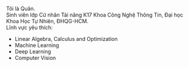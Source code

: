 <!---
layout: page
title: About me
-->


<!---
subtitle: Why you'd want to go on a date with me
-->

<!---
My name is Inigo Montoya. I have the following qualities:
- I rock a great mustache
- I'm extremely loyal to my family
What else do you need?
 my history
To be honest, I'm having some trouble remembering right now, so why don't you just watch [my movie](https://en.wikipedia.org/wiki/The_Princess_Bride_%28film%29) and it will answer **all** your questions.
-->
Tôi là Quân.  
Sinh viên lớp Cử nhân Tài năng K17 Khoa Công Nghệ Thông Tin, Đại học Khoa Học Tự Nhiên, ĐHQG-HCM.  
Lĩnh vực yêu thích:  
- Linear Algebra, Calculus and Optimization
- Machine Learning
- Deep Learning
- Computer Vision

